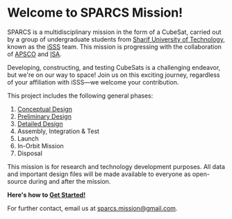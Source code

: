 # Welcome to SPARCS Mission!

SPARCS is a multidisciplinary mission in the form of a CubeSat, carried out by a group of undergraduate students from [Sharif University of Technology](https://en.sharif.edu/), known as the [iSSS](https://github.com/orgs/SPARCS-Mission/teams/isss) team. This mission is progressing with the collaboration of [APSCO](https://www.apsco.int/) and [ISA](https://www.isa.ir/).

Developing, constructing, and testing CubeSats is a challenging endeavor, but we're on our way to space! Join us on this exciting journey, regardless of your affiliation with iSSS—we welcome your contribution.

This project includes the following general phases:
1. [Conceptual Design](https://github.com/SPARCS-Mission/Conceptual-Design)
2. [Preliminary Design](https://github.com/SPARCS-Mission/Preliminary-Design)
3. [Detailed Design](https://github.com/SPARCS-Mission/Detailed-Design)
4. Assembly, Integration & Test
5. Launch
6. In-Orbit Mission
7. Disposal

This mission is for research and technology development purposes. All data and important design files will be made available to everyone as open-source during and after the mission.

**Here's how to [Get Started!](https://github.com/sparcs-mission/getting-started)**

For further contact, email us at sparcs.mission@gmail.com.
